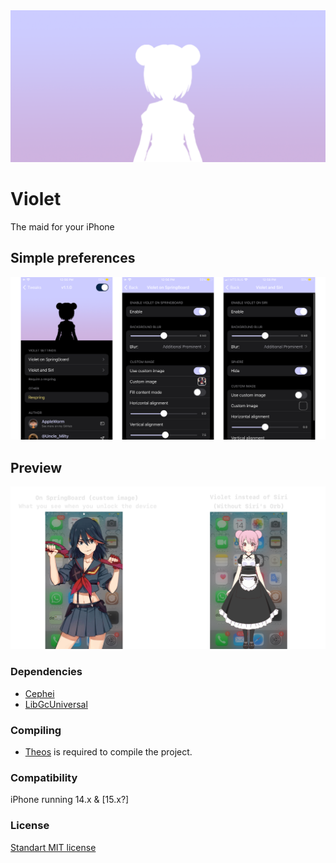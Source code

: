 <img src="VioletPreferences/Resources/header.png">

# Violet
The maid for your iPhone
## Simple preferences
<img src="githubAssets/VioletPrefs.png">

## Preview
<img src="githubAssets/VioletPreview.png">


### Dependencies 
  - [Cephei](https://github.com/hbang/libcephei)
  - [LibGcUniversal](https://github.com/MrGcGamer/LibGcUniversalDocumentation)

### Compiling
  - [Theos](https://theos.dev/) is required to compile the project.
  
### Compatibility
iPhone running 14.x & [15.x?]

### License
[Standart MIT license](https://github.com/AppIeWorm/Violet/blob/main/LICENSE)

